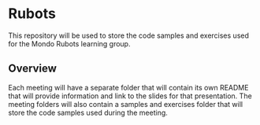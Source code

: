 # Rubots
This repository will be used to store the code samples and exercises used for the Mondo Rubots learning group.

## Overview
Each meeting will have a separate folder that will contain its own README that will provide information and link to the slides for that presentation. The meeting folders will also contain a samples and exercises folder that will store the code samples used during the meeting.
